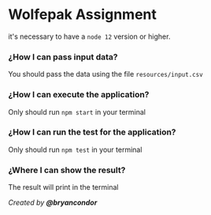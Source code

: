 # Wolfepak Assignment

it's necessary to have a `node 12` version or higher.

### ¿How I can pass input data?

You should pass the data using the file `resources/input.csv`

### ¿How I can execute the application?

Only should run `npm start` in your terminal

### ¿How I can run the test for the application?

Only should run `npm test` in your terminal

### ¿Where I can show the result?

The result will print in the terminal

_Created by **@bryancondor**_

